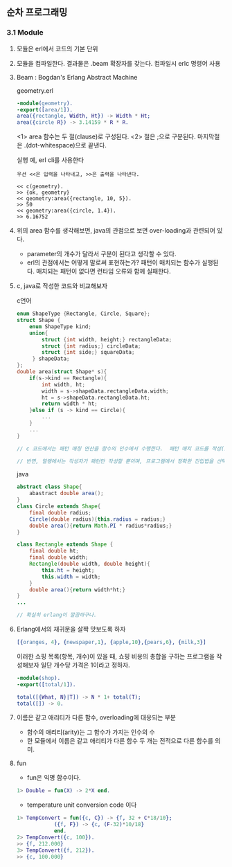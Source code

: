 ## 순차 프로그래밍

### 3.1 Module

1. 모듈은 erl에서 코드의 기본 단위
2. 모듈을 컴파일한다. 결과물은 .beam 확장자를 갖는다. 컴파일시 erlc 명령어 사용
3. Beam : Bogdan's Erlang Abstract Machine

    geometry.erl
    ```erlang
    -module(geometry).
    -export([area/1]).
    area({rectangle, Width, Ht}) -> Width * Ht;
    area({circle R}) -> 3.14159 * R * R.
    ```
    <1> area 함수는 두 절(clause)로 구성된다.
    <2> 절은 ;으로 구분된다. 마지막절은 .(dot-whitespace)으로 끝낸다.
    
    실행 예, erl cli를 사용한다
    ```
    우선 <<은 입력을 나타내고, >>은 출력을 나타낸다.

    << c(geometry).
    >> {ok, geometry} 
    << geometry:area({rectangle, 10, 5}).
    >> 50
    << geometry:area({circle, 1.4}).
    >> 6.16752
    ```
4. 위의 area 함수를 생각해보면, java의 관점으로 보면 over-loading과 관련되어 있다.
    * parameter의 개수가 달라서 구분이 된다고 생각할 수 있다.
    * erl의 관점에서는 어떻게 말로써 표현하는가? 패턴이 매치되는 함수가 실행된다. 매치되는 패턴이 없다면 런타임 오류와 함께 실패한다.

5. c, java로 작성한 코드와 비교해보자

    c언어
    ```c
    enum ShapeType {Rectangle, Circle, Square};
    struct Shape {
        enum ShapeType kind;
        union{
            struct {int width, height;} rectangleData;
            struct {int radius;} circleData;
            struct {int side;} squareData;
         } shapeData;
    };
    double area(struct Shape* s){
        if(s->kind == Rectangle){
            int width, ht;
            width = s->shapeData.rectangleData.width;
            ht = s->shapeData.rectangleData.ht;
            return width * ht;
        }else if (s -> kind == Circle){
            ...
        }
        ...
    }

    // c 코드에서는 패턴 매칭 연산을 함수의 인수에서 수행한다.  패턴 매치 코드를 작성(if-else)하고 그게 정확한지 확인하는 일은 오로지 프로그래머의 몫이다. 

    // 반면, 얼랭에서는 작성자가 패턴만 작성할 뿐이며, 프로그램에서 정확한 진입법을 선택하는 최적의 패턴 매칭 코드를 생성하는 일은 얼랭 컴파일러의 몫
    ```

    java
    ```java
    abstract class Shape{
        abastract double area();
    }
    class Circle extends Shape{
        final double radius;
        Circle(double radius){this.radius = radius;}
        double area(){return Math.PI * radius*radius;}
    }

    class Rectangle extends Shape {
        final double ht;
        final double width;
        Rectangle(double width, double height){
            this.ht = height;
            this.width = width;
        }
        double area(){return width*ht;}
    }
    ...

    // 확실히 erlang이 깔끔하구나.

    ```
6. Erlang에서의 재귀문을 살짝 맛보도록 하자

    ```erlang
    [{oranges, 4}, {newspaper,1}, {apple,10},{pears,6}, {milk,3}]
    ```
    이러한 쇼핑 목록(항목, 개수)이 있을 때, 쇼핑 비용의 총합을 구하는 프로그램을 작성해보자
    일단 개수당 가격은 1이라고 정하자. 

    ```erlang
    -module(shop).
    -export([total/1]).

    total([{What, N}|T]) -> N * 1+ total(T);
    total([]) -> 0.
    ```

7. 이름은 같고 애리티가 다른 함수, overloading에 대응되는 부분 

    * 함수의 애리티(arity)는 그 함수가 가지는 인수의 수
    * 한 모듈에서 이름은 같고 애리티가 다른 함수 두 개는 전적으로 다른 함수를 의미.
    
8. fun 

    * fun은 익명 함수이다. 
    ```erlang
    1> Double = fun(X) -> 2*X end.
    ```

    * temperature unit conversion code 이다
    ```erlang
    1> TempConvert = fun({c, C}) -> {f, 32 + C*18/10};
                ({f, F}) -> {c, (F-32)*10/18}
                end.
    2> TempConvert({c, 100}).
    >> {f, 212.000}
    3> TempConvert({f, 212}).
    >> {c, 100.000}
    ```




